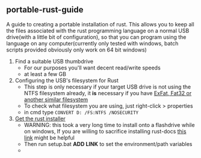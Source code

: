 portable-rust-guide
-------------------
  
A guide to creating a portable installation of rust.  This allows you to keep all the files associated with the rust programming language on a normal USB drive(with a little bit of configuration), so that you can program using the language on any computer(currently only tested with windows, batch scripts provided obviously only work on 64 bit windows)  
  
1. Find a suitable USB thumbdrive
   + For our purposes you'll want decent read/write speeds
   + at least a few GB
2. Configuring the USB's filesystem for Rust
   + This step is only necessary if your target USB drive is not using the NTFS filesystem already,  it **is** necessary if you have [ExFat, Fat32 or another similar filesystem](https://github.com/rust-lang/rustup/issues/2680)
   + To check what filesystem you are using, just right-click > properties
   + in cmd type ```CONVERT D: /FS:NTFS /NOSECURITY```
3. [Get the rust installer](https://www.rust-lang.org/tools/install)
   + WARNING: this took a very long time to install onto a flashdrive while on windows, If you are willing to sacrifice installing rust-docs [this link](https://github.com/rust-lang/rustup/issues/2444) might be helpful 
   + Then run setup.bat **ADD LINK** to set the environment/path variables
   + 
